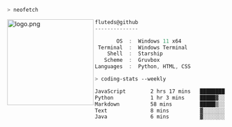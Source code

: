 ```zsh
> neofetch
```

<!--img align="left" src="https://github.com/fluteds.png" alt="logo.png" width="200"/>-->
<img align="left" src="https://external-content.duckduckgo.com/iu/?u=https%3A%2F%2F78.media.tumblr.com%2F975fca5f82161b190efdcaa05ffbd4ec%2Ftumblr_p6q6m9TJF01x3p3jmo1_500.png&f=1&nofb=1" alt="logo.png" width="200"/>

```csharp
fluteds@github
--------------

       OS  :  Windows 11 x64
 Terminal  :  Windows Terminal
    Shell  :  Starship
   Scheme  :  Gruvbox
Languages  :  Python, HTML, CSS
```

```zsh
> coding-stats --weekly
```

<!--START_SECTION:waka-->

```txt
JavaScript        2 hrs 17 mins   ████████████▒░░░░░░░░░░░░   49.11 %
Python            1 hr 3 mins     █████▓░░░░░░░░░░░░░░░░░░░   22.73 %
Markdown          58 mins         █████▒░░░░░░░░░░░░░░░░░░░   20.95 %
Text              8 mins          ▓░░░░░░░░░░░░░░░░░░░░░░░░   02.94 %
Java              6 mins          ▓░░░░░░░░░░░░░░░░░░░░░░░░   02.39 %
```

<!--END_SECTION:waka-->
